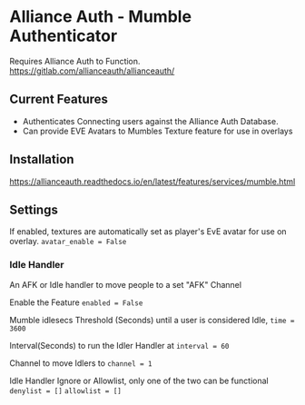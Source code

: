 # Alliance Auth - Mumble Authenticator

Requires Alliance Auth to Function. 
<https://gitlab.com/allianceauth/allianceauth/>

## Current Features

- Authenticates Connecting users against the Alliance Auth Database.
- Can provide EVE Avatars to Mumbles Texture feature for use in overlays

## Installation

<https://allianceauth.readthedocs.io/en/latest/features/services/mumble.html>

## Settings

If enabled, textures are automatically set as player's EvE avatar for use on overlay.
`avatar_enable = False`

### Idle Handler
An AFK or Idle handler to move people to a set "AFK" Channel

Enable the Feature
`enabled = False`

Mumble idlesecs Threshold (Seconds) until a user is considered Idle, 
`time = 3600`

Interval(Seconds) to run the Idler Handler at
`interval = 60`

Channel to move Idlers to
`channel = 1`

Idle Handler Ignore or Allowlist, only one of the two can be functional
`denylist = []`
`allowlist = []`

